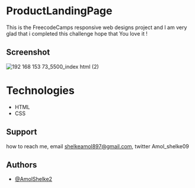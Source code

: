 # ProductLandingPage

This is the FreecodeCamps responsive web designs project and I am very glad that i completed this challenge hope that You love it !

## Screenshot
![192 168 153 73_5500_index html (2)](https://user-images.githubusercontent.com/95171638/146535836-41032551-9c82-4a1e-a966-7c1346b0973e.png)

# Technologies

* HTML  
* CSS  


## Support

how to reach me, email shelkeamol897@gmail.com, twitter Amol_shelke09



## Authors

- [@AmolShelke2](https://www.github.com/AmolShelke2)
